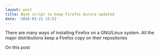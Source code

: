 ```yaml
---
layout: post
title: Bash script to keep Firefox Aurora updated
date: '2016-03-21 15:51'
---
```


There are many ways of installing Firefox on a GNU/Linux system. All the major distributions keep a Firefox copy on their repositories

On this post
